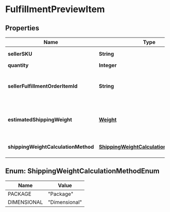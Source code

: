 
# FulfillmentPreviewItem

## Properties
Name | Type | Description | Notes
------------ | ------------- | ------------- | -------------
**sellerSKU** | **String** | The seller SKU of the item. | 
**quantity** | **Integer** | The item quantity. | 
**sellerFulfillmentOrderItemId** | **String** | A fulfillment order item identifier that the seller created with a call to the createFulfillmentOrder operation. | 
**estimatedShippingWeight** | [**Weight**](Weight.md) | The estimated shipping weight of the item quantity for a single item, as identified by sellerSKU, in a shipment. |  [optional]
**shippingWeightCalculationMethod** | [**ShippingWeightCalculationMethodEnum**](#ShippingWeightCalculationMethodEnum) | The method used to calculate EstimatedShippingWeight. |  [optional]


<a name="ShippingWeightCalculationMethodEnum"></a>
## Enum: ShippingWeightCalculationMethodEnum
Name | Value
---- | -----
PACKAGE | &quot;Package&quot;
DIMENSIONAL | &quot;Dimensional&quot;



